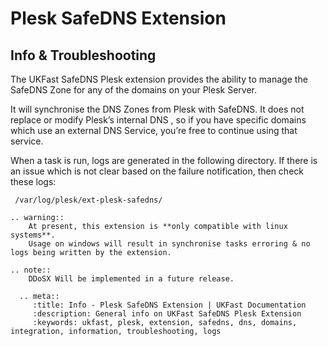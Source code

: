 # Plesk SafeDNS Extension

## Info & Troubleshooting

The UKFast SafeDNS Plesk extension provides the ability to manage the SafeDNS Zone for any of the domains on your Plesk Server.

It will synchronise the DNS Zones from Plesk with SafeDNS.
It does not replace or modify Plesk’s internal DNS , so if you have specific domains which use an external DNS Service, you’re free to continue using that service.

When a task is run, logs are generated in the following directory. 
If there is an issue which is not clear based on the failure notification, then check these logs:
```console
 /var/log/plesk/ext-plesk-safedns/
```

```eval_rst
.. warning::
    At present, this extension is **only compatible with linux systems**.
    Usage on windows will result in synchronise tasks erroring & no logs being written by the extension.

```

```eval_rst
.. note::
    DDoSX Will be implemented in a future release.
```

```eval_rst
  .. meta::
     :title: Info - Plesk SafeDNS Extension | UKFast Documentation
     :description: General info on UKFast SafeDNS Plesk Extension
     :keywords: ukfast, plesk, extension, safedns, dns, domains, integration, information, troubleshooting, logs
	  
```
